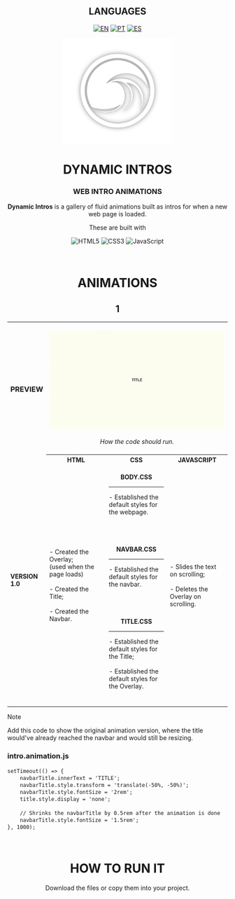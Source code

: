 <!-- LANGUAGES -->
<div align = "center">
  <h2>LANGUAGES</h2>
  
  [![EN](https://img.shields.io/badge/EN-white.svg)](https://github.com/HilFerr/DynamicIntros/blob/main/README.md) 
  [![PT](https://img.shields.io/badge/PT-white.svg)](https://github.com/HilFerr/DynamicIntros/blob/main/README-PT.md) 
  [![ES](https://img.shields.io/badge/ES-white.svg)](https://github.com/HilFerr/DynamicIntros/blob/main/README-ES.md)  
</div>

<!-- IMAGE -->
<div align = "center">
  <img src="img/logo.png" width="250px">
</div>

<!-- INTRO -->
<div align = "center">
  <h1>DYNAMIC INTROS</h1>
  <h3>WEB INTRO ANIMATIONS</h3>

  <strong>Dynamic Intros</strong> is a gallery of fluid animations built as intros for when a new web page is loaded.
  
  These are built with

  ![HTML5](https://img.shields.io/badge/html-white.svg?style=for-the-badge&logo=html5&logoColor=0d1117)
  ![CSS3](https://img.shields.io/badge/css-white.svg?style=for-the-badge&logo=css3&logoColor=0d1117)
  ![JavaScript](https://img.shields.io/badge/JavaScript-white?style=for-the-badge&logo=javascript&logoColor=0d1117)
</div>

<br>

<!-- LOGS -->
<div align = "center">
  <!-- VERSIONS -->
  <h1>ANIMATIONS</h1>

<table>
  <h2>1</h2>
  
  <tr>
    <td><div align = "left"><h3>PREVIEW</h3></div></td>
    <td colspan="4" style="text-align: center;"><br><div align = "center"><img src="img/demonstration1.gif"><br><br><i>How the code should run.<I><br><br></div></td>
  </tr>
      
  <tr>
    <td rowspan="2"><strong>VERSION 1.0</strong></td>
    <th style="text-align: center;"><strong>HTML</strong></th>
    <th style="text-align: center;"><strong>CSS</strong></th>
    <th style="text-align: center;"><strong>JAVASCRIPT</strong></th>
  </tr>
  
  <tr>
    <td width = "28.3%">
      <div style="vertical-align: top;">
        - Created the Overlay; <br>
          (used when the page loads) <br><br>
        - Created the Title; <br><br>
        - Created the Navbar.
      </div>
    </td>
    <td width = "28.3%">
      <br>
      <div align = "center"><strong>BODY.CSS</strong></div>
      <hr>
        - Established the default styles for the webpage. <br><br>
      <br><br>
      <br>
      <div align = "center"><strong>NAVBAR.CSS</strong></div>
      <hr>
        - Established the default styles for the navbar. <br><br>
      <br><br>
      <br>
      <div align = "center"><strong>TITLE.CSS</strong></div>
      <hr>
        - Established the default styles for the Title; <br><br>
        - Established the default styles for the Overlay.
      <br><br>
      <br>
    <td width = "28.3%">
      - Slides the text on scrolling; <br><br>
      - Deletes the Overlay on scrolling.
    </td>
  </tr>
</table>
</div>

> [!NOTE]  
> Add this code to show the original animation version, where the title would've already reached the navbar and would still be resizing.
> ### intro.animation.js
> ```
> setTimeout(() => {
>     navbarTitle.innerText = 'TITLE';
>     navbarTitle.style.transform = 'translate(-50%, -50%)';
>     navbarTitle.style.fontSize = '2rem';
>     title.style.display = 'none';
>
>     // Shrinks the navbarTitle by 0.5rem after the animation is done
>     navbarTitle.style.fontSize = '1.5rem';
> }, 1000);
> ```

<br>
<div align = "center">
  <h1>HOW TO RUN IT</h1>

  Download the files or copy them into your project.
</div>
